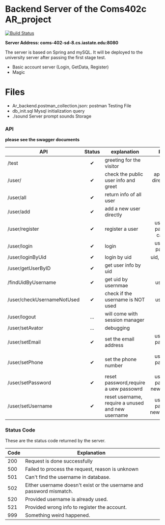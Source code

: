 # Backend Server of the Coms402c AR_project 

[![Build Status](https://travis-ci.org/joemccann/dillinger.svg?branch=master)](https://travis-ci.org/joemccann/dillinger)

**Server Address: coms-402-sd-8.cs.iastate.edu:8080**

The server is based on Spring and mySQL.
It will be deployed to the university server after passing the first stage test.
  - Basic account server (Login, GetData, Register)
  - Magic

# Files
- Ar_backend.postman_collection.json:
    postman Testing File
- db_init.sql
    Mysql initialization query
- ./sound
    Server prompt sounds Storage
### API
**please see the swagger documents**

| API |Status|explanation|Param.
| ------ | :-: | ------ |:-: |
| /test |✔|greeting for the visitor|
| /user/<UID> |✔|check the public user info and greet|append uid directly, e.g.: /user/<UID>
| /user/all |✔|return info of all user|
| /user/add |✔|add a new user directly <run db_init.sql after using>|
| /user/register |✔|register a user|username, password, category
| /user/login |✔|login|username, password|
| /user/loginByUid |✔|login by uid|uid, password|
| /user/getUserByID |✔|get user info by uid|uid
|/findUidByUsername|✔|get uid by usernmae|usernmae
| /user/checkUsernameNotUsed |✔|check if the username is NOT used|username
| /user/logout |...|will come with session manager|
| /user/setAvator |...|debugging
| /user/setEmail |✔|set the email address| username, password, email|
| /user/setPhone |✔|set the phone number|username, password, phone|
| /user/setPassword |✔|reset password,require a uew passowrd|username, password, newPassword|
| /user/setUsername |✔|reset username, require a unused and new username|username, password, newUsername|

### Status Code
These are the status code returned by the server.

| Code |Explanation|
| ------ | ------ |
|200|Request is done successfully|
|500|Failed to process the request, reason is unknown|
|501|Can't find the username in database.|
|502|Either username doesn't exist or the username and password mismatch.|
|520|Provided username is already used.|
|521|Provided wrong info to register the account.|
|999|Something weird happened.|